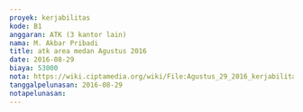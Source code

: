 ```yaml
---
proyek: kerjabilitas
kode: B1
anggaran: ATK (3 kantor lain)
nama: M. Akbar Pribadi
title: atk area medan Agustus 2016
date: 2016-08-29
biaya: 53000
nota: https://wiki.ciptamedia.org/wiki/File:Agustus_29_2016_kerjabilitas_B1_atk_akbar.jpg
tanggalpelunasan: 2016-08-29
notapelunasan:
---
```

